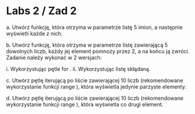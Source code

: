 # Labs 2 / Zad 2

a. Utwórz funkcję, która otrzyma w parametrze listę 5 imion, a następnie
wyświetli każde z nich.

b. Utwórz funkcję, która otrzyma w parametrze listę zawierającą 5 dowolnych
liczb, każdy jej element pomnoży przez 2, a na końcu ją zwróci. Zadanie
należy wykonać w 2 wersjach:

i. Wykorzystując pętle for .
ii. Wykorzystując listę skłądaną.

c. Utwórz pętlę iterującą po liście zawierającej 10 liczb (rekomendowane
wykorzystanie funkcji range ), która wyświetla jedynie parzyste elementy.

d. Utwórz pętlę iterującą po liście zawierającej 10 liczb (rekomendowane
wykorzystanie funkcji range ), która wyświetla co drugi element.
